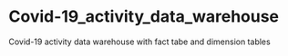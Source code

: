 # Covid-19_activity_data_warehouse
Covid-19 activity data warehouse with fact tabe and dimension tables
